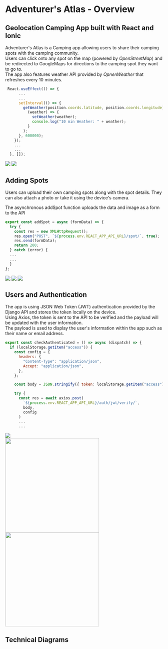 # Adventurer's Atlas - Overview

## Geolocation Camping App built with React and Ionic

Adventurer's Atlas is a Camping app allowing users to share their camping spots with the camping community.  
Users can click onto any spot on the map (powered by *OpenStreetMap*) and be redirected to GoogleMaps for directions to the camping spot they want to go to.  
The app also features weather API provided by *OpnenWeather* that refreshes every 10 minutes.  

```JavaScript
 React.useEffect(() => {
      ...
      ...
      setInterval(() => {
        getWeather(position.coords.latitude, position.coords.longitude).then(
          (weather) => {
            setWeather(weather);
            console.log("10 min Weather: " + weather);
          }
        );
      }, 600000);
    });
    ...
    ...
  }, []);
```

<div>
<img src="images/Picture%201.png">
<img src="images/Picture2.png">
</div>

## Adding Spots
Users can upload their own camping spots along with the spot details. They can also attach a photo or take it using the device's camera.
  
The asynchronous addSpot function uploads the data and image as a form to the API

```JavaScript
export const addSpot = async (formData) => {
  try {
    const res = new XMLHttpRequest();
    res.open("POST", `${process.env.REACT_APP_API_URL}/spot/`, true);
    res.send(formData);
    return 200;
  } catch (error) {
  ...
  ...
  }
};
```


<div>
<img src="images/Spot1.png">
<img src="images/Spot2.png">
<img src="images/Spot3.png">
</div>

## Users and Authentication

The app is using JSON Web Token (JWT) authentication provided by the Django API and stores the token locally on the device.  
Using Axios, the token is sent to the API to be verified and the payload will be updated with the user information.  
The payload is used to display the user's information within the app such as their name or email address.

```JavaScript
export const checkAuthenticated = () => async (dispatch) => {
  if (localStorage.getItem("access")) {
    const config = {
      headers: {
        "Content-Type": "application/json",
        Accept: "application/json",
      },
    };

    const body = JSON.stringify({ token: localStorage.getItem("access") });

    try {
      const res = await axios.post(
        `${process.env.REACT_APP_API_URL}/auth/jwt/verify/`,
        body,
        config
      )
      ...
      ...
```
<img src="images/proto1.png">

<div>
<img src="images/Login.png" width="300px">
<img src="images/Register.png" width="300px">
</div>

## Technical Diagrams

